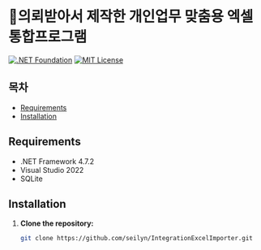 #  :notebook:의뢰받아서 제작한 개인업무 맞춤용 엑셀 통합프로그램
[![.NET Foundation](https://img.shields.io/badge/.NET%20Foundation-blueviolet.svg)](https://www.dotnetfoundation.org/)
[![MIT License](https://img.shields.io/badge/license-MIT-green.svg)](https://github.com/dotnet/wpf/blob/main/LICENSE.TXT)

## 목차

- [Requirements](#requirements)
- [Installation](#installation)

## Requirements

- .NET Framework 4.7.2
- Visual Studio 2022
- SQLite

## Installation

1. **Clone the repository:**
   ```sh
   git clone https://github.com/seilyn/IntegrationExcelImporter.git
